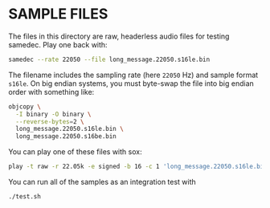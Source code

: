 # SAMPLE FILES

The files in this directory are raw, headerless audio files for testing samedec.
Play one back with:

```bash
samedec --rate 22050 --file long_message.22050.s16le.bin
```

The filename includes the sampling rate (here `22050` Hz) and sample format
`s16le`. On big endian systems, you must byte-swap the file into big endian
order with something like:

```bash
objcopy \
  -I binary -O binary \
  --reverse-bytes=2 \
  long_message.22050.s16le.bin \
  long_message.22050.s16be.bin
```

You can play one of these files with sox:

```bash
play -t raw -r 22.05k -e signed -b 16 -c 1 'long_message.22050.s16le.bin'
```

You can run all of the samples as an integration test with

```bash
./test.sh
```
